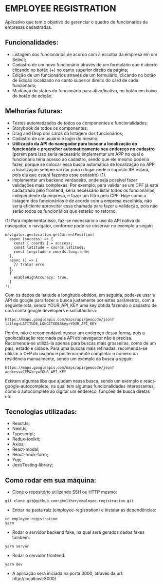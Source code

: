 # EMPLOYEE REGISTRATION
Aplicativo que tem o objetivo de gerenciar o quadro de funcionários de empresas cadastradas.

## Funcionalidades:
- Listagem dos funcionários de acordo com a escolha da empresa em um Select;
- Cadastro de um novo funcionário através de um formulário que é aberto clicando no botão (+) no canto superior direito da página;
- Edição de um funcionários através de um formulário, clicando no botão de Edição localizado no canto superior direito do card de cada funcionário;
- Mudança do status do funcionário para ativo/inativo, no botão em baixo do botão de edição;

## Melhorias futuras:
- Testes automatizados de todos os componentes e funcionalidades;
- Storybook de todos os componentes;
- Drag and Drop dos cards da listagem dos funcionários;
- Cadastro de um usuário e login do mesmo;
- <b>Utilização da API do navegador para buscar a localização do funcionário e preencher automaticamente seu endereço no cadastro</b> (porém para isso seria necessário implementar um APP no qual o funcionário teria acesso ao cadastro, sendo que ele mesmo poderia fazer, porque se colocar essa busca automática de localização no APP, a localização sempre vai dar para o lugar onde o suposto RH estará, pois ela que estará fazendo esse cadastro) (1).
- Implementar um backend verdadeiro, onde seja possível fazer validações mais complexas. Por exemplo, para validar se um CPF já está cadastrado pelo frontend, seria necessário listar todos os funcionários, independente da empresa, e fazer um filtro pelo CPF. Hoje como a listagem dos funcionários é de acordo com a empresa escolhida, não seria eficiente aproveitar essa chamada para fazer a validação, pois não serão todos os funcionários que estarão no retorno.

(1) Para implementar isso, faz-se necessário o uso da API nativa do navegador, o navigator, conforme pode-se observar no exemplo a seguir:
```
navigator.geolocation.getCurrentPosition(
  async (success) => {
    const { coords } = success;
    const latitude = coords.latitude;
    const longitude = coords.longitude;
  },
  async () => {
    // Tratar erro
  },
  {
    enableHighAccuracy: true,
  }
);
```
Com os dados de latitude e longitude obtidos, em seguida, pode-se usar a API do google para fazer a busca justamente por estes parâmetros, com a seguinte rota, sendo YOUR_API_KEY uma key obtida fazendo o cadastro de uma conta google developers e solicitando-a:
```
https://maps.googleapis.com/maps/api/geocode/json?latlng=LATITUDE,LONGITUDE&key=YOUR_API_KEY
```
Porém, não é recomendável buscar um endereço dessa forma, pois a geolocalização retornada pela API do navegador não é precisa. Recomenda-se utilizá-la apenas para buscas mais grosseiras, como de um país, estado e cidade. Para uma buscas mais refinadas, recomenda-se utilizar o CEP do usuário e posteriormente completar o número da residência manualmente, sendo um exemplo da busca a seguir:
```
https://maps.googleapis.com/maps/api/geocode/json?address=CEP&key=YOUR_API_KEY
```
Existem algumas libs que ajudam nessa busca, sendo um exemplo o react-google-autocomplete, na qual tem algumas funcionalidades interessantes, como o autocomplete ao digitar um endereço, funções de busca diretas etc.

## Tecnologias utilizadas:
- ReactJs;
- NextJs;
- Typescript;
- Redux-toolkit;
- Axios;
- React-modal;
- React-hook-form;
- Yup;
- Jest/Testing-library;

## Como rodar em sua máquina:
- Clone o repositório utilizando SSH ou HTTP mesmo:
```
git clone git@github.com:gbelther/employee-registration.git
```
- Entrar na pasta raiz (employee-registration) e instalar as dependências:
```
cd employee-registration
yarn
```
- Rodar o servidor backend fake, na qual será gerados dados fakes também:
```
yarn server
```
- Rodar o servidor frontend:
```
yarn dev
```
- A aplicação será iniciada na porta 3000, através da url: http://localhost:3000/
